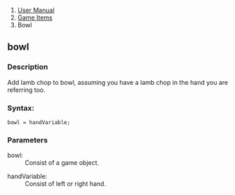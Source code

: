 <ol class="breadcrumb">
  <li><a href="#/docs/contents">User Manual</a></li>
  <li><a href="#/docs/game">Game Items</a></li>
<li class="active">Bowl</li>
</ol>

## bowl

### Description

Add lamb chop to bowl, assuming you have a lamb chop in the hand you are referring too.

### Syntax:

	bowl = handVariable;

### Parameters

<dl>
  <dt>bowl:</dt>
  <dd>Consist of a game object.</dd>
</dl>

<dl>
  <dt>handVariable:</dt>
  <dd>Consist of left or right hand.</dd>
</dl>